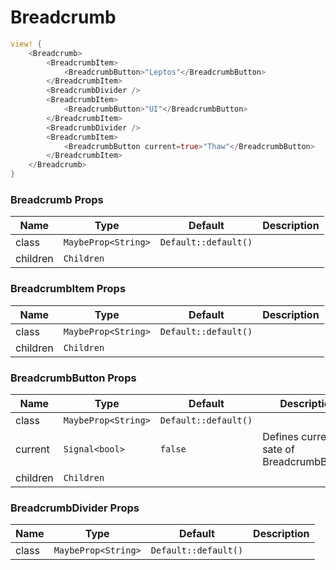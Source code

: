 # Breadcrumb

```rust demo
view! {
    <Breadcrumb>
        <BreadcrumbItem>
            <BreadcrumbButton>"Leptos"</BreadcrumbButton>
        </BreadcrumbItem>
        <BreadcrumbDivider />
        <BreadcrumbItem>
            <BreadcrumbButton>"UI"</BreadcrumbButton>
        </BreadcrumbItem>
        <BreadcrumbDivider />
        <BreadcrumbItem>
            <BreadcrumbButton current=true>"Thaw"</BreadcrumbButton>
        </BreadcrumbItem>
    </Breadcrumb>
}
```

### Breadcrumb Props

| Name     | Type                | Default              | Description |
| -------- | ------------------- | -------------------- | ----------- |
| class    | `MaybeProp<String>` | `Default::default()` |             |
| children | `Children`          |                      |             |

### BreadcrumbItem Props

| Name     | Type                | Default              | Description |
| -------- | ------------------- | -------------------- | ----------- |
| class    | `MaybeProp<String>` | `Default::default()` |             |
| children | `Children`          |                      |             |

### BreadcrumbButton Props

| Name     | Type                | Default              | Description                               |
| -------- | ------------------- | -------------------- | ----------------------------------------- |
| class    | `MaybeProp<String>` | `Default::default()` |                                           |
| current  | `Signal<bool>`      | `false`              | Defines current sate of BreadcrumbButton. |
| children | `Children`          |                      |                                           |

### BreadcrumbDivider Props

| Name  | Type                | Default              | Description |
| ----- | ------------------- | -------------------- | ----------- |
| class | `MaybeProp<String>` | `Default::default()` |             |
